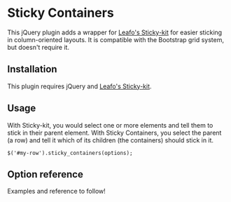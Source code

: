 # Sticky Containers

This jQuery plugin adds a wrapper for [Leafo's Sticky-kit](https://github.com/leafo/sticky-kit) for easier sticking in column-oriented layouts. It is compatible with the Bootstrap grid system, but doesn't require it.

## Installation

This plugin requires jQuery and [Leafo's Sticky-kit](https://github.com/leafo/sticky-kit).

## Usage

With Sticky-kit, you would select one or more elements and tell them to stick in their parent element.
With Sticky Containers, you select the parent (a row) and tell it which of its children (the containers) should stick in it.

	$('#my-row').sticky_containers(options);
	
## Option reference

Examples and reference to follow!